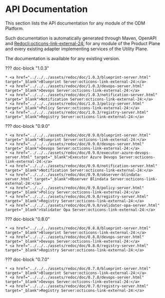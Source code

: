 # API Documentation

This section lists the API documentation for any module of the ODM Platform.

Such documentation is automatically generated through Maven, OpenAPI and <a href="https://redocly.com/" target="_blank">Redocli:octicons-link-external-24:</a> for any module of the Product Plane and every existing adapter implementing services of the Utility Plane.

The documentation is available for any existing version.

??? doc-block "1.0.3"

    * <a href="../../../assets/redoc/doc/1.0.3/blueprint-server.html" target="_blank">Blueprint Server:octicons-link-external-24:</a>
    * <a href="../../../assets/redoc/doc/1.0.3/devops-server.html" target="_blank">Devops Server:octicons-link-external-24:</a>
    * <a href="../../../assets/redoc/doc/1.0.3/notification-server.html" target="_blank">Notification Server:octicons-link-external-24:</a>
    * <a href="../../../assets/redoc/doc/1.0.3/policy-server.html" target="_blank">Policy Server:octicons-link-external-24:</a>
    * <a href="../../../assets/redoc/doc/1.0.3/registry-server.html" target="_blank">Registry Server:octicons-link-external-24:</a>

??? doc-block "0.9.0"

    * <a href="../../../assets/redoc/doc/0.9.0/blueprint-server.html" target="_blank">Blueprint Server:octicons-link-external-24:</a>
    * <a href="../../../assets/redoc/doc/0.9.0/devops-server.html" target="_blank">Devops Server:octicons-link-external-24:</a>
    * <a href="../../../assets/redoc/doc/0.9.0/executor-azure-devops-server.html" target="_blank">Executor Azure Devops Server:octicons-link-external-24:</a>
    * <a href="../../../assets/redoc/doc/0.9.0/notification-server.html" target="_blank">Notification Server:octicons-link-external-24:</a>
    * <a href="../../../assets/redoc/doc/0.9.0/observer-blindata-server.html" target="_blank">Observer Blindata Server:octicons-link-external-24:</a>
    * <a href="../../../assets/redoc/doc/0.9.0/policy-server.html" target="_blank">Policy Server:octicons-link-external-24:</a>
    * <a href="../../../assets/redoc/doc/0.9.0/registry-server.html" target="_blank">Registry Server:octicons-link-external-24:</a>
    * <a href="../../../assets/redoc/doc/0.9.0/validator-opa-server.html" target="_blank">Validator Opa Server:octicons-link-external-24:</a>

??? doc-block "0.8.0"

    * <a href="../../../assets/redoc/doc/0.8.0/blueprint-server.html" target="_blank">Blueprint Server:octicons-link-external-24:</a>
    * <a href="../../../assets/redoc/doc/0.8.0/devops-server.html" target="_blank">Devops Server:octicons-link-external-24:</a>
    * <a href="../../../assets/redoc/doc/0.8.0/registry-server.html" target="_blank">Registry Server:octicons-link-external-24:</a>

??? doc-block "0.7.0"

    * <a href="../../../assets/redoc/doc/0.7.0/blueprint-server.html" target="_blank">Blueprint Server:octicons-link-external-24:</a>
    * <a href="../../../assets/redoc/doc/0.7.0/devops-server.html" target="_blank">Devops Server:octicons-link-external-24:</a>
    * <a href="../../../assets/redoc/doc/0.7.0/registry-server.html" target="_blank">Registry Server:octicons-link-external-24:</a>
